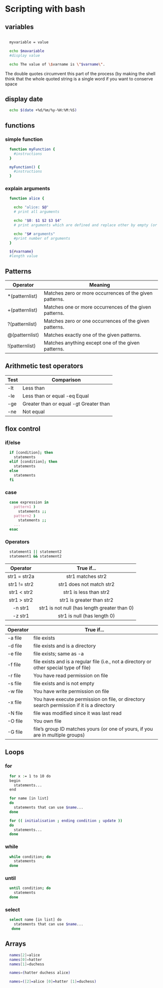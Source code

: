 # Scripting with bash

## variables

```bash

  myvariable = value

  echo $mavariable
  #display value

  echo The value of \$varname is \"$varname\".
```

The double quotes circumvent this part of the process (by making the shell think that the whole quoted string is a single word if you want to conserve space

## display date

```bash
  echo $(date +%d/%m/%y-%H:%M:%S)
```

## functions

### simple function

```bash
  function myFunction {
    #instructions
  }

  myFunction() {
    #instructions
  }
```

### explain arguments

```bash
  function alice {

    echo "alice: $@"
    # print all arguments

    echo "$0: $1 $2 $3 $4"
    # print arguments which are defined and replace other by empty (or null) strings

    echo "$# arguments"
    #print number of arguments
  }
```

```bash
  ${#varname}
  #length value
```

## Patterns

|     Operator    |                        Meaning                          |
| --------------- | ------------------------------------------------------- |
| *(patternlist)  |  Matches zero or more occurrences of the given patterns.|
| +(patternlist)  |  Matches one or more occurrences  of the given patterns.|
| ?(patternlist)  |  Matches zero or one occurrences of the given patterns. |
| @(patternlist)  |  Matches exactly one of the given patterns.             |
| !(patternlist)  |  Matches anything except one of the given patterns.     |

## Arithmetic test operators

| Test  |               Comparison                |
| ----- | --------------------------------------- |
| -lt   | Less than                               |
| -le   | Less than or equal -eq Equal            |
| -ge   | Greater than or equal -gt Greater than  |
| -ne   | Not equal                               |

## flox control

### if/else

```bash
  if [condition]; then
    statements
  elif [condition]; then
    statements
  else
    statements
  fi
```

### case

```bash
  case expression in
    pattern1 )
      statements ;;
    pattern2 )
      statements ;;
    ...
  esac
```

### Operators

```bash
  statement1 || statement2
  statement1 && statement2
```

|   Operator     |                   True if...                 |
|:--------------:|:--------------------------------------------:|
|  str1 = str2a  |            str1 matches str2                 |
| str1 != str2   |            str1 does not match str2          |
| str1 < str2    |            str1 is less than str2            |
| str1 > str2    |            str1 is greater than str2         |
| -n str1        | str1 is not null (has length greater than 0) | 
| -z str1        |            str1 is null (has length 0)       |

| Operator|                                       True if...                                            |
| ------- | ------------------------------------------------------------------------------------------- |
| -a file |   file exists                                                                               |
| -d file |   file exists and is a directory                                                            |
| -e file |   file exists; same as -a                                                                   |
| -f file |   file exists and is a regular file (i.e., not a directory or other special type of file)   |
| -r file |   You have read permission on file                                                          |
| -s file |   file exists and is not empty                                                              |
| -w file |   You have write permission on file                                                         |
| -x file |   You have execute permission on file, or directory search permission if it is a directory  |
| -N file |   file was modified since it was last read                                                  |
| -O file |   You own file                                                                              |
| -G file |   file’s group ID matches yours (or one of yours, if you are in multiple groups)            |

## Loops

### for

```bash
  for x := 1 to 10 do
  begin
    statements...
  end

  for name [in list]
  do
    statements that can use $name...
  done

  for (( initialisation ; ending condition ; update ))
  do
    statements...
  done
```

### while

```bash
  while condition; do
    statements
  done
```

### until

```bash
  until condition; do
    statements
  done  
```

### select

```bash
  select name [in list] do
    statements that can use $name...
   done
```

## Arrays

```bash
  names[2]=alice
  names[0]=hatter
  names[1]=duchess

  names=(hatter duchess alice)

  names=([2]=alice [0]=hatter [1]=duchess)
```
